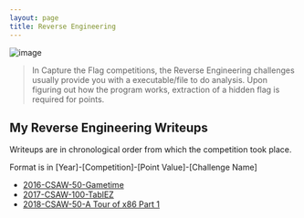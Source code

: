 ```yaml
---
layout: page
title: Reverse Engineering
---
```


![image](https://raw.githubusercontent.com/SecurityNoodle/SecurityNoodle.github.io/master/Images/radare2.png)

> In Capture the Flag competitions, the Reverse Engineering challenges usually provide you with a executable/file to do analysis. Upon figuring out how the program works, extraction of a hidden flag is required for points.

## My Reverse Engineering Writeups

Writeups are in chronological order from which the competition took place.

Format is in [Year]-[Competition]-[Point Value]-[Challenge Name]

* [2016-CSAW-50-Gametime](https://securitynoodle.github.io/writeups/CTF-RE-CSAW2016-50-Gametime/)
* [2017-CSAW-100-TablEZ](https://securitynoodle.github.io/writeups/CTF-RE-CSAW2017-100-TablEZ/)
* [2018-CSAW-50-A Tour of x86 Part 1](https://securitynoodle.github.io/writeups/CTF-RE-CSAW2018-50-ATourOfx86Part1/)